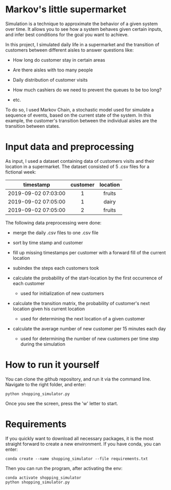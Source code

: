 # Markov's little supermarket

Simulation is a technique to approximate the behavior of a given system over time.  It allows you to see how a system behaves given certain inputs, and infer best conditions for the goal you want to achieve. 



In this project, I simulated daily life in a supermarket and the transition of customers between different  aisles to answer questions like:

* How long do customer stay in certain areas

* Are there aisles with too many people

* Daily  distribution of customer visits

* How much cashiers do we need to prevent the queues to be too long?

* etc.

  

To do so, I used Markov Chain, a stochastic model used for simulate a sequence of events, based on the current state of the system. In this example, the customer's transition between the individual aisles are the transition between states.  



# Input data and preprocessing

As input, I used a dataset containing data of customers visits and their location in a supermarket. The dataset consisted of 5 .csv files for a fictional week:



|      timestamp      | customer | location |
| :-----------------: | :------: | :------: |
| 2019-09-02 07:03:00 |    1     |  fruits  |
| 2019-09-02 07:05:00 |    1     |  dairy   |
| 2019-09-02 07:05:00 |    2     |  fruits  |

The following data preprocessing were done:

* merge the daily .csv files to one .csv file
* sort by time stamp and customer
* fill up missing timestamps per customer with a forward fill of the current location
* subindex the steps each customers took
* calculate the probability of the start-location by the first occurrence of each customer
  * used for initialization of new customers
* calculate the transition matrix, the probability of customer's next location given his current location 
  * used for determining the next location of a given customer

* calculate the average number of new customer per 15 minutes each day
  * used for determining the number of new customers per time step during the simulation



# How to run it yourself

You can clone the github repository, and run it via the command line. Navigate to the right folder, and enter:

```
python shopping_simulator.py
```

Once you see the screen, press the 'w' letter to start. 



# Requirements

If you quickly want to download all necessary packages, it is the most straight forward to create a new environment. If you have conda, you can enter:

```
conda create --name shopping_simulator --file requirements.txt
```

Then you can run the program, after activating the env:

```
conda activate shopping_simulator
python shopping_simulator.py
```



